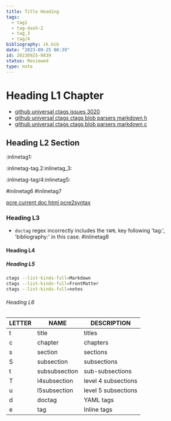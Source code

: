 ```yaml
---
title: Title Heading
tags:
  - tag1
  - tag-dash-2
  - tag_3
  - tag/4
bibliography: zk.bib
date: "2023-09-25 08:39"
id: 20230925-0839
status: Reviewed
type: note
---
```


# Heading L1 Chapter

- [github universal ctags issues 3020](https://github.com/universal-ctags/ctags/issues/3020#issuecomment-839284103)
- [github universal ctags ctags blob parsers markdown h](https://github.com/universal-ctags/ctags/blob/8904e850e9623abcff91ee057b64ab72cd3f8e6f/parsers/markdown.h)
- [github universal ctags ctags blob parsers markdown c](https://github.com/universal-ctags/ctags/blob/8904e850e9623abcff91ee057b64ab72cd3f8e6f/parsers/markdown.c)

## Heading L2 Section

:inlinetag1:

:inlinetag-tag.2:inlinetag_3:

:inlinetag-tag/4:inlinetag5:

 #inlinetag6 #inlinetag7

[pcre current doc html pcre2syntax](https://www.pcre.org/current/doc/html/pcre2syntax.html)

### Heading L3

- `doctag` regex incorrectly includes the `YAML` key following 'tag:',
  'bibliography:' in this case. #inlinetag8

#### Heading L4

##### Heading L5

```bash
ctags --list-kinds-full=Markdown
ctags --list-kinds-full=FrontMatter
ctags --list-kinds-full=notes
```

###### Heading L6

| LETTER | NAME          | DESCRIPTION         |
| ------ | ------------- | ------------------- |
| t      | title         | titles              |
| c      | chapter       | chapters            |
| s      | section       | sections            |
| S      | subsection    | subsections         |
| t      | subsubsection | sub-subsections     |
| T      | l4subsection  | level 4 subsections |
| u      | l5subsection  | level 5 subsections |
| d      | doctag        | YAML tags           |
| e      | tag           | Inline tags         |

